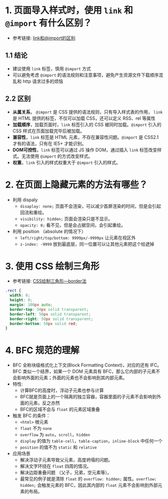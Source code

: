 # 1. 页面导入样式时，使用 `link` 和 `@import` 有什么区别？

+ 参考链接: [link和@import的区别](https://www.cnblogs.com/my--sunshine/p/6872224.html)

## 1.1 结论
+ 建议使用 `link` 标签，慎用 `@import` 方式
+ 可以避免考虑 `@import` 的语法规则和注意事项，避免产生资源文件下载顺序混乱和 http 请求过多的烦恼

## 2.2 区别
+ **从属关系**， `@import` 是 CSS 提供的语法规则，只有导入样式表的作用， `link` 是 HTML 提供的标签，不仅可以加载 CSS，还可以定义 RSS、rel 等属性
+ **加载顺序**，加载页面时，`link` 标签引入的 CSS 被同时加载。`@import` 引入的 CSS 样式在页面加载完毕后被加载。
+ **兼容性**，`link` 标签是 HTML 元素，不存在兼容性问题。`@import` 是 CSS2.1 才有的语法，只有在 IE5+ 才能识别。
+ **DOM可控性**，`link` 标签可以通过 JS 操作 DOM，通过插入 `link` 标签改变样式。无法使用 `@import` 的方式改变样式。
+ **权重**，`link` 引入的样式权重大于 `@import` 引入的样式。

# 2. 在页面上隐藏元素的方法有哪些？
+ 利用 dispaly
  + `disaplay: none;` 页面不会渲染，可以减少首屏渲染的时间，但是会引起回流和重绘。
  + `visibility: hidden;` 页面会渲染只是不显示。
  + `opacity: 0;` 看不见，但是会占据空间，会引起重绘。
+ 利用 position （absolute 的情况下）
  + `left/right/top/bottom: 9999px/-9999px` 让元素在视区外
  + `z-index: -9999` 放到最底层，同一位置可以让其他元素把这个给遮掉

# 3. 使用 CSS 绘制三角形
+ 参考链接: [CSS绘制三角形—border法](https://www.jianshu.com/p/9a463d50e441)

```css
.rect {
  width: 0;
  height: 0;
  margin: 100px auto;
  border-top: 50px solid transparent;
  border-left: 50px solid transparent;
  border-right: 50px solid transparent;
  border-bottom: 50px solid red;
}
```

# 4. BFC 规范的理解
+ BFC 全称块级格式化上下文(Block Formatting Context)，对应的还有 IFC。BFC 类似一个结界，如果一个 DOM 元素具有 BFC，那么它内部的子元素不会影响外面的元素；外面的元素也不会影响到其内部元素。
+ 特性:
  + 计算BFC的高度时，浮动子元素也参与计算
  + BFC就是页面上的一个隔离的独立容器，容器里面的子元素不会影响到外面的元素，反之亦然
  + BFC的区域不会与 `float` 的元素区域重叠
+ 触发 BFC 的条件：
  + `<html>` 根元素
  + `float` 不为 `none`
  + `overflow` 为 `auto`，`scroll`，`hidden`
  + `display` 的值为 `table-cell`，`table-caption`，`inline-block` 中任何一个
  + `position` 的值不为 `static` 和 `relative`
+ 应用场景
  + 解决浮动子元素导致父元素，高度坍塌的问题。
  + 解决文字环绕在 `float` 四周的情况。
  + 解决边距重叠问题 （父子，兄弟，空元素等）。
  + 最常见的例子就是清除 `float` 的 `overflow: hidden;` 属性。`overflow: hidden;` 会触发元素的 BFC，因此其内部的 `float` 元素不会影响到外部元素的布局。
